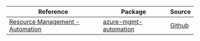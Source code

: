 | Reference | Package | Source |
|---|---|---|
|[Resource Management - Automation](mgmt-automation-readme.md)|[azure-mgmt-automation](https://pypi.org/project/azure-mgmt-automation)|[Github](https://github.com/Azure/azure-sdk-for-python/blob/main/sdk/automation/azure-mgmt-automation)|
